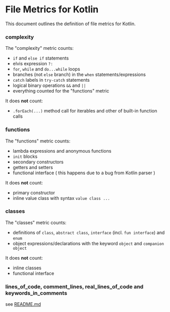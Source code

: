 # File Metrics for Kotlin

This document outlines the definition of file metrics for Kotlin.

### complexity

The "complexity" metric counts:

-   `if` and `else if` statements
-   elvis expression `?:`
-   `for`, `while` and `do...while` loops
-   branches (not `else` branch) in the `when` statements/expressions
-   `catch` labels in `try-catch` statements
-   logical binary operations `&&` and `||`
-   everything counted for the "functions" metric

It does **not** count:

-   `.forEach(...)` method call for iterables and other of built-in function calls

### functions

The "functions" metric counts:

- lambda expressions and anonymous functions
- `init` blocks
- secondary constructors
- getters and setters
- functional interface ( this happens due to a bug from Kotlin parser )

It does **not** count:
- primary constructor
- inline value class with syntax `value class ...`

### classes

The "classes" metric counts:

-   definitions of `class`, `abstract class`, `interface` (incl. `fun interface`) and `enum`
-   object expressions/declarations with the keyword `object` and `companion object`

It does **not** count:

- inline classes
- functional interface

### lines_of_code, comment_lines, real_lines_of_code and keywords_in_comments

see [README.md](../README.md)
